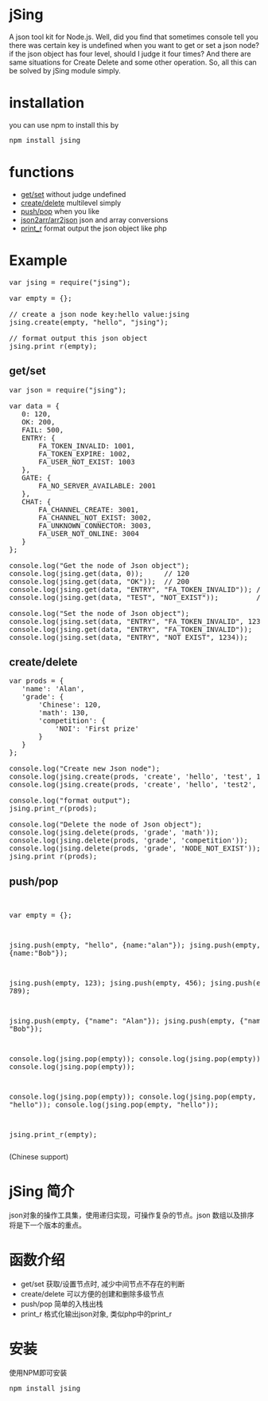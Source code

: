 <h1>jSing</h1>

A json tool kit for Node.js. Well, did you find that sometimes console tell you there was certain key is undefined when you want to get or set a json node? if the json object has four level, should I judge it four times? And there are same situations for Create Delete and some other operation. So, all this can be solved by jSing module simply.

<h1>installation</h1>

you can use npm to install this by
<pre>npm install jsing</pre>

<h1>functions</h1>

<ul>
<li><a href="#get_set">get/set</a> without judge undefined</li>
<li><a href="#create_delete">create/delete</a> multilevel simply</li>
<li><a href="#push_pop">push/pop</a> when you like</li>
<li><a href="#json2arr_arr2json">json2arr/arr2json</a> json and array conversions</li>
<li><a href="#print_r">print_r</a> format output the json object like php</li>
</ul>

<h1>Example</h1>

<pre>
var jsing = require("jsing");

var empty = {};

// create a json node key:hello value:jsing
jsing.create(empty, "hello", "jsing");

// format output this json object
jsing.print_r(empty); 
</pre>

<h2 id="get_set">get/set</h2>

<pre>
var json = require("jsing");

var data = {
   0: 120,
   OK: 200,
   FAIL: 500,
   ENTRY: {
       FA_TOKEN_INVALID: 1001,
       FA_TOKEN_EXPIRE: 1002,
       FA_USER_NOT_EXIST: 1003
   },
   GATE: {
       FA_NO_SERVER_AVAILABLE: 2001
   },
   CHAT: {
       FA_CHANNEL_CREATE: 3001,
       FA_CHANNEL_NOT_EXIST: 3002,
       FA_UNKNOWN_CONNECTOR: 3003,
       FA_USER_NOT_ONLINE: 3004
   }
};

console.log("Get the node of Json object");
console.log(jsing.get(data, 0));     // 120
console.log(jsing.get(data, "OK"));  // 200
console.log(jsing.get(data, "ENTRY", "FA_TOKEN_INVALID")); // 1001
console.log(jsing.get(data, "TEST", "NOT_EXIST"));         // false  the node 

console.log("Set the node of Json object");
console.log(jsing.set(data, "ENTRY", "FA_TOKEN_INVALID", 1234));   // true
console.log(jsing.get(data, "ENTRY", "FA_TOKEN_INVALID"));         // 1234
console.log(jsing.set(data, "ENTRY", "NOT_EXIST", 1234));          // false
</pre>


<h2 id="create_delete">create/delete</h2>

<pre>
var prods = {
   'name': 'Alan',
   'grade': {
       'Chinese': 120,
       'math': 130,
       'competition': {
           'NOI': 'First prize'
       }
   }
};

console.log("Create new Json node");
console.log(jsing.create(prods, 'create', 'hello', 'test', 120));      // true
console.log(jsing.create(prods, 'create', 'hello', 'test2', 'PASS'));  // true

console.log("format output");
jsing.print_r(prods);

console.log("Delete the node of Json object");
console.log(jsing.delete(prods, 'grade', 'math'));            // true
console.log(jsing.delete(prods, 'grade', 'competition'));     // true
console.log(jsing.delete(prods, 'grade', 'NODE_NOT_EXIST'));  // false
jsing.print_r(prods);
</pre>


<h2 id="push_pop">push/pop</h2>
<pre>

var empty = {};

jsing.push(empty, "hello", {name:"alan"});
jsing.push(empty, "hello", {name:"Bob"});

jsing.push(empty, 123);
jsing.push(empty, 456);
jsing.push(empty, 789);

jsing.push(empty, {"name": "Alan"});
jsing.push(empty, {"name": "Bob"});

console.log(jsing.pop(empty));
console.log(jsing.pop(empty));
console.log(jsing.pop(empty));

console.log(jsing.pop(empty));
console.log(jsing.pop(empty, "hello"));
console.log(jsing.pop(empty, "hello"));

jsing.print_r(empty);
</pre>


(Chinese support)

<h1>jSing 简介</h1>

json对象的操作工具集，使用递归实现，可操作复杂的节点。json 数组以及排序将是下一个版本的重点。

<h1>函数介绍</h1>

<ul>
<li><a href="#get/set"></a>get/set</a> 获取/设置节点时, 减少中间节点不存在的判断</li>
<li><a href="#create/delete"></a>create/delete</a> 可以方便的创建和删除多级节点</li>
<li><a href="#push/pop"></a>push/pop</a> 简单的入栈出栈</li>
<li>print_r 格式化输出json对象, 类似php中的print_r</li>
</ul>

<h1>安装</h1>

使用NPM即可安装

<pre>npm install jsing</pre>
